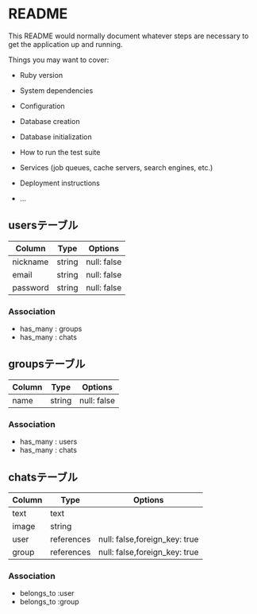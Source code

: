 # README

This README would normally document whatever steps are necessary to get the
application up and running.

Things you may want to cover:

* Ruby version

* System dependencies

* Configuration

* Database creation

* Database initialization

* How to run the test suite

* Services (job queues, cache servers, search engines, etc.)

* Deployment instructions

* ...

## usersテーブル

|Column|Type|Options|
|------|----|-------|
|nickname|string|null: false|
|email|string|null: false|
|password|string|null: false|
### Association
- has_many : groups
- has_many : chats

## groupsテーブル
|Column|Type|Options|
|------|----|-------|
|name|string|null: false|
### Association
- has_many : users
- has_many : chats

## chatsテーブル
|Column|Type|Options|
|------|----|-------|
|text|text||
|image|string||
|user|references|null: false,foreign_key: true|
|group|references|null: false,foreign_key: true|
### Association
- belongs_to :user
- belongs_to :group
